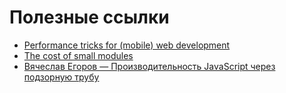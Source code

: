 # Полезные ссылки

* [Performance tricks for (mobile) web development](http://cubiq.org/performance-tricks-for-mobile-web-development)
* [The cost of small modules](https://nolanlawson.com/2016/08/15/the-cost-of-small-modules/)
* [Вячеслав Егоров — Производительность JavaScript через подзорную трубу](https://www.youtube.com/watch?v=HPFARivHJRY)
